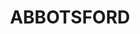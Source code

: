 ---
lastmod: '2025-04-06T06:05:20+00:00'
latitude: -33.866044
layout: suburb
longitude: 151.133865
postcode: '2046'
state: NSW
title: ABBOTSFORD
url: /nsw/abbotsford/
---